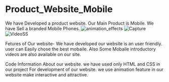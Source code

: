 # Product_Website_Mobile

We have Developed a product website.
Our Main Product is Mobile.
We have Sell a branded Mobile Phones.
![animation_effects](https://user-images.githubusercontent.com/96167336/178997763-9bf386c5-16b5-4f9c-b871-857649207771.PNG)
![Capture](https://user-images.githubusercontent.com/96167336/178998039-c3c3ced9-a2ab-424f-8e24-12549a3f51d4.PNG)
![VideoSS](https://user-images.githubusercontent.com/96167336/178998093-bf3e8840-be77-48e9-ac75-cfe29d93d022.PNG)

Fetures of Our website-
We have developed our website is an user friendly.
user can Easily chose the best mobaile.
Also Some Mobaile introductory videos are also available on our site.

Code Information About our website.
we have used only HTML and CSS in our project For development of our website.
we use animation feature in our website make interactive and attractive.
